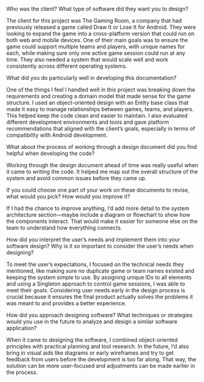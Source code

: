 Who was the client? What type of software did they want you to design?

The client for this project was The Gaming Room, a company that had previously released a game called Draw It or Lose It for Android. They were looking to expand the game into a cross-platform version that could run on both web and mobile devices. One of their main goals was to ensure the game could support multiple teams and players, with unique names for each, while making sure only one active game session could run at any time. They also needed a system that would scale well and work consistently across different operating systems.


What did you do particularly well in developing this documentation?

One of the things I feel I handled well in this project was breaking down the requirements and creating a domain model that made sense for the game structure. I used an object-oriented design with an Entity base class that made it easy to manage relationships between games, teams, and players. This helped keep the code clean and easier to maintain. I also evaluated different development environments and tools and gave platform recommendations that aligned with the client’s goals, especially in terms of compatibility with Android development.

What about the process of working through a design document did you find helpful when developing the code?

Working through the design document ahead of time was really useful when it came to writing the code. It helped me map out the overall structure of the system and avoid common issues before they came up.


If you could choose one part of your work on these documents to revise, what would you pick? How would you improve it?

If I had the chance to improve anything, I’d add more detail to the system architecture section—maybe include a diagram or flowchart to show how the components interact. That would make it easier for someone else on the team to understand how everything connects.


How did you interpret the user’s needs and implement them into your software design? Why is it so important to consider the user’s needs when designing?

To meet the user’s expectations, I focused on the technical needs they mentioned, like making sure no duplicate game or team names existed and keeping the system simple to use. By assigning unique IDs to all elements and using a Singleton approach to control game sessions, I was able to meet their goals. Considering user needs early in the design process is crucial because it ensures the final product actually solves the problems it was meant to and provides a better experience.


How did you approach designing software? What techniques or strategies would you use in the future to analyze and design a similar software application?

When it came to designing the software, I combined object-oriented principles with practical planning and tool research. In the future, I’d also bring in visual aids like diagrams or early wireframes and try to get feedback from users before the development is too far along. That way, the solution can be more user-focused and adjustments can be made earlier in the process.
